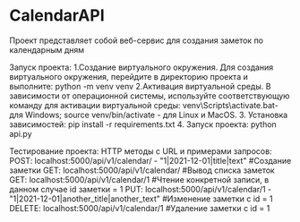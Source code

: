 # CalendarAPI
Проект представляет собой веб-сервис для создания заметок по календарным дням

Запуск проекта:
1.Создание виртуального окружения.
  Для создания виртуального окружения, перейдите в директорию проекта и выполните:
  python -m venv venv
2.Активация виртуальной среды.
  В зависимости от операционной системы, используйте соответствующую команду для активации виртуальной среды:
  venv\Scripts\activate.bat- для Windows;
  source venv/bin/activate - для Linux и MacOS.
3. Установка зависимостей:
  pip install -r requirements.txt
4. Запуск проекта:
  python api.py

Тестирование проекта:
HTTP методы c URL и примерами запросов:
POST: localhost:5000/api/v1/calendar/ - "1|2021-12-01|title|text" #Создание заметки
GET: localhost:5000/api/v1/calendar/ #Вывод списка заметок
GET: localhost:5000/api/v1/calendar/1 #Чтение конкретной записи, в данном случае id заметки = 1
PUT: localhost:5000/api/v1/calendar/1 - "1|2021-12-01|another_title|another_text" #Изменение заметки с id = 1
DELETE: localhost:5000/api/v1/calendar/1 #Удаление заметки с id = 1
